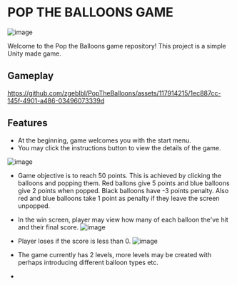 # POP THE BALLOONS GAME

![image](https://github.com/zgeblbl/PopTheBalloons/assets/117914215/dc22c7a4-e2d6-4906-959e-10563b484b3f)

Welcome to the Pop the Balloons game repository! This project is a simple Unity made game.

## Gameplay

https://github.com/zgeblbl/PopTheBalloons/assets/117914215/1ec887cc-145f-4901-a486-03496073339d


## Features

- At the beginning, game welcomes you with the start menu.
- You may click the instructions button to view the details of the game.

![image](https://github.com/zgeblbl/PopTheBalloons/assets/117914215/c653b5b8-e5a2-4b84-8ebf-636f7b297058)

- Game objective is to reach 50 points. This is achieved by clicking the balloons and popping them. Red ballons give 5 points and blue balloons give 2 points when popped. Black balloons have -3 points penalty. Also red and blue balloons take 1 point as penalty if they leave the screen unpopped.
- In the win screen, player may view how many of each balloon the've hit and their final score.
![image](https://github.com/zgeblbl/PopTheBalloons/assets/117914215/91d654c1-b8b4-4416-b908-39f1c635f303)

- Player loses if the score is less than 0.
 ![image](https://github.com/zgeblbl/PopTheBalloons/assets/117914215/f0925f6d-b5b5-4bd4-a87a-1ce0e9263306)

- The game currently has 2 levels, more levels may be created with perhaps introducing different balloon types etc.
- 
